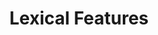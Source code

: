 ---
types: "word"

title: "Lexical Features"

categories: ['']

tags: ['Lexical', 'Features']

arabic: 'خصائص لفظية'

arexps: []

enwords: ['Lexical Features']

enexps: []

arlexicons: 'خ'

enlexicons: 'L'

authors: ['Ruqayya Roshdy']

translators: ['']

citations: 'تطبيقات الذكاء الاصطناعي في خدمة اللغة العربية'

sources: 'مركز الملك عبدالله بن عبدالعزيز الدولي لخدمة اللغة العربية'

word: "true"

slug: ""
---